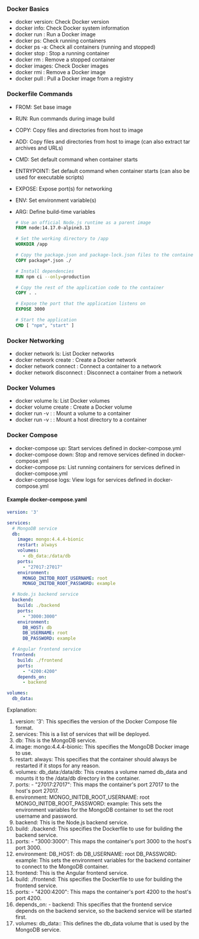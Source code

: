 ### Docker Basics

- docker version: Check Docker version
- docker info: Check Docker system information
- docker run <image-name>: Run a Docker image
- docker ps: Check running containers
- docker ps -a: Check all containers (running and stopped)
- docker stop <container-id>: Stop a running container
- docker rm <container-id>: Remove a stopped container
- docker images: Check Docker images
- docker rmi <image-id>: Remove a Docker image
- docker pull <image-name>: Pull a Docker image from a registry


### Dockerfile Commands

- FROM: Set base image
- RUN: Run commands during image build
- COPY: Copy files and directories from host to image
- ADD: Copy files and directories from host to image (can also extract tar archives and URLs)
- CMD: Set default command when container starts
- ENTRYPOINT: Set default command when container starts (can also be used for executable scripts)
- EXPOSE: Expose port(s) for networking
- ENV: Set environment variable(s)
- ARG: Define build-time variables

    ```dockerfile
    # Use an official Node.js runtime as a parent image
    FROM node:14.17.0-alpine3.13

    # Set the working directory to /app
    WORKDIR /app

    # Copy the package.json and package-lock.json files to the container
    COPY package*.json ./

    # Install dependencies
    RUN npm ci --only=production

    # Copy the rest of the application code to the container
    COPY . .

    # Expose the port that the application listens on
    EXPOSE 3000

    # Start the application
    CMD [ "npm", "start" ]
    ```

### Docker Networking

- docker network ls: List Docker networks
- docker network create <network-name>: Create a Docker network
- docker network connect <network-name> <container-name>: Connect a container to a network
- docker network disconnect <network-name> <container-name>: Disconnect a container from a network

### Docker Volumes

- docker volume ls: List Docker volumes
- docker volume create <volume-name>: Create a Docker volume
- docker run -v <volume-name>:<container-path> <image-name>: Mount a volume to a container
- docker run -v <host-path>:<container-path> <image-name>: Mount a host directory to a container


### Docker Compose

- docker-compose up: Start services defined in docker-compose.yml
- docker-compose down: Stop and remove services defined in docker-compose.yml
- docker-compose ps: List running containers for services defined in docker-compose.yml
- docker-compose logs: View logs for services defined in docker-compose.yml

#### Example docker-compose.yaml

```yaml
version: '3'

services:
  # MongoDB service
  db:
    image: mongo:4.4.4-bionic
    restart: always
    volumes:
      - db_data:/data/db
    ports:
      - "27017:27017"
    environment:
      MONGO_INITDB_ROOT_USERNAME: root
      MONGO_INITDB_ROOT_PASSWORD: example

  # Node.js backend service
  backend:
    build: ./backend
    ports:
      - "3000:3000"
    environment:
      DB_HOST: db
      DB_USERNAME: root
      DB_PASSWORD: example

  # Angular frontend service
  frontend:
    build: ./frontend
    ports:
      - "4200:4200"
    depends_on:
      - backend

volumes:
  db_data:

```

Explanation:

1. version: '3': This specifies the version of the Docker Compose file format.
2. services: This is a list of services that will be deployed.
3. db: This is the MongoDB service.
4. image: mongo:4.4.4-bionic: This specifies the MongoDB Docker image to use.
5. restart: always: This specifies that the container should always be restarted if it stops for any reason.
6. volumes: db_data:/data/db: This creates a volume named db_data and mounts it to the /data/db directory in the container.
7. ports: - "27017:27017": This maps the container's port 27017 to the host's port 27017.
8. environment: MONGO_INITDB_ROOT_USERNAME: root MONGO_INITDB_ROOT_PASSWORD: example: This sets the environment variables for the MongoDB container to set the root username and password.
9. backend: This is the Node.js backend service.
10. build: ./backend: This specifies the Dockerfile to use for building the backend service.
11. ports: - "3000:3000": This maps the container's port 3000 to the host's port 3000.
12. environment: DB_HOST: db DB_USERNAME: root DB_PASSWORD: example: This sets the environment variables for the backend container to connect to the MongoDB container.
13. frontend: This is the Angular frontend service.
14. build: ./frontend: This specifies the Dockerfile to use for building the frontend service.
15. ports: - "4200:4200": This maps the container's port 4200 to the host's port 4200.
16. depends_on: - backend: This specifies that the frontend service depends on the backend service, so the backend service will be started first.
17. volumes: db_data:: This defines the db_data volume that is used by the MongoDB service.